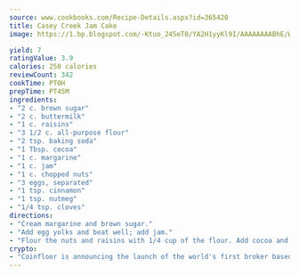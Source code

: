 ```yaml
---
source: www.cookbooks.com/Recipe-Details.aspx?id=365420
title: Casey Creek Jam Cake
image: https://1.bp.blogspot.com/-Ktuo_245eT0/YA2H1yyKl9I/AAAAAAAABhE/WMoqSq2tWOcgMkPaLYZ-49h8pVDUUwFCQCLcBGAsYHQ/s307/5.png

yield: 7
ratingValue: 3.9
calories: 250 calories
reviewCount: 342
cookTime: PT0H
prepTime: PT45M
ingredients:
- "2 c. brown sugar"
- "2 c. buttermilk"
- "1 c. raisins"
- "3 1/2 c. all-purpose flour"
- "2 tsp. baking soda"
- "1 Tbsp. cocoa"
- "1 c. margarine"
- "1 c. jam"
- "1 c. chopped nuts"
- "3 eggs, separated"
- "1 tsp. cinnamon"
- "1 tsp. nutmeg"
- "1/4 tsp. cloves"
directions:
- "Cream margarine and brown sugar."
- "Add egg yolks and beat well; add jam."
- "Flour the nuts and raisins with 1/4 cup of the flour. Add cocoa and spices to the remaining flour and sift."
crypto:
- "Coinfloor is announcing the launch of the world's first broker based bitcoin marketplace."
---
```

